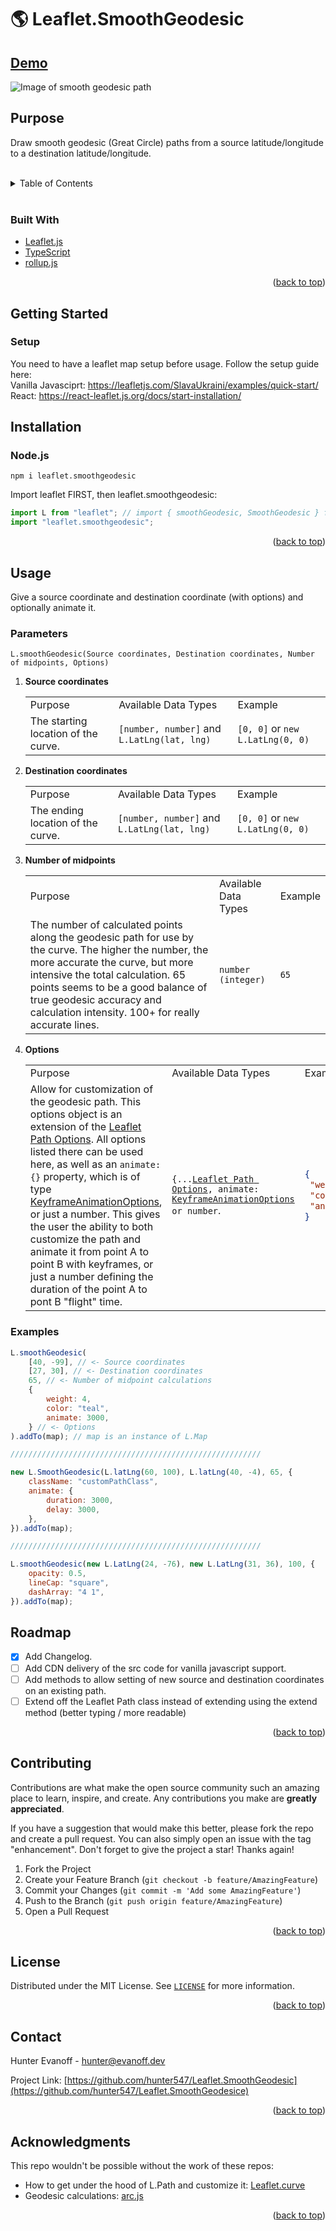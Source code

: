 # 🌎 Leaflet.SmoothGeodesic

## [Demo](https://leaflet-smoothgeodesic.netlify.app/)

![Image of smooth geodesic path](https://raw.githubusercontent.com/hunter547/leaflet-smooth-geodesic-gatsby-site/main/static/ogImage.png)

## Purpose

Draw smooth geodesic (Great Circle) paths from a source latitude/longitude to a destination latitude/longitude.

<br />

<div id="top"></div>

<!-- TABLE OF CONTENTS -->
<details>
  <summary>Table of Contents</summary>
  <ol>
    <li>
      <a href="built-with">Built With</a>
    </li>
    <li>
      <a href="#getting-started">Getting Started</a>
      <ul>
        <li><a href="#setup">Setup</a></li>
      </ul>
    </li>
    <li>
      <a href="#installation">Installation</a>
      <ul>
        <li><a href="#nodejs">Node.js</a></li>
      </ul>
    </li>	  
    <li>
      <a href="#usage">Usage</a>
      <ul>
        <li><a href="#parameters">Parameters</a></li>
	<li><a href="#examples">Examples</a></li>
      </ul>
    </li>
    <li><a href="#roadmap">Roadmap</a></li>
    <li><a href="#contributing">Contributing</a></li>
    <li><a href="#license">License</a></li>
    <li><a href="#contact">Contact</a></li>
    <li><a href="#acknowledgments">Acknowledgments</a></li>
  </ol>
</details>

<br />

### Built With

- [Leaflet.js](https://leafletjs.com/)
- [TypeScript](https://www.typescriptlang.org/)
- [rollup.js](https://rollupjs.org/guide/en/)

<p align="right">(<a href="#top">back to top</a>)</p>

<!-- GETTING STARTED -->

## Getting Started

### Setup

You need to have a leaflet map setup before usage. Follow the setup guide here:
<br />
Vanilla Javasciprt: https://leafletjs.com/SlavaUkraini/examples/quick-start/
<br />
React: https://react-leaflet.js.org/docs/start-installation/

## Installation

### Node.js

```
npm i leaflet.smoothgeodesic
```

Import leaflet FIRST, then leaflet.smoothgeodesic:

```javascript
import L from "leaflet"; // import { smoothGeodesic, SmoothGeodesic } from 'leaflet'; // for TypeScript
import "leaflet.smoothgeodesic";
```

<p align="right">(<a href="#top">back to top</a>)</p>

<!-- USAGE EXAMPLES -->

## Usage

Give a source coordinate and destination coordinate (with options) and optionally animate it.

### Parameters

```
L.smoothGeodesic(Source coordinates, Destination coordinates, Number of midpoints, Options)
```

1. <b>Source coordinates</b>
   <table>
     <tr>
     	<td> Purpose </td> <td> Available Data Types </td><td> Example </td>
     </tr>
     <tr>
       <td>The starting location of the curve.</td>
       <td><code>[number, number]</code> and <code>L.LatLng(lat, lng)</code></td>
       <td><code>[0, 0]</code> or <code>new L.LatLng(0, 0)</code></td>
     </tr>
   </table>
2. <b>Destination coordinates</b>
   <table>
     <tr>
     	<td> Purpose </td> <td> Available Data Types </td><td> Example </td>
     </tr>
     <tr>
       <td>The ending location of the curve.</td>
       <td><code>[number, number]</code> and <code>L.LatLng(lat, lng)</code></td>
       <td><code>[0, 0]</code> or <code>new L.LatLng(0, 0)</code></td>
     </tr>
   </table>
3. <b>Number of midpoints</b>
   <table>
     <tr>
     	<td> Purpose </td> <td> Available Data Types </td><td> Example </td>
     </tr>
     <tr>
       <td> The number of calculated points along the geodesic path for use by the curve. The higher the number, the more accurate the curve, but more intensive the total calculation. 65 points seems to be a good balance of true geodesic accuracy and calculation intensity. 100+ for really accurate lines. </td>
       <td><code>number (integer)</code></td>
       <td><code>65</code></td>
     </tr>
   </table>
4. <b>Options</b>
   <table>
   <tr>
   <td> Purpose </td> <td> Available Data Types </td><td> Example </td>
   </tr>
   <tr>
   <td> Allow for customization of the geodesic path. This options object is an extension of the <a href="https://leafletjs.com/SlavaUkraini/reference.html#path">Leaflet Path Options</a>. All options listed there can be used here, as well as an <code>animate:{}</code> property, which is of type <a href="https://microsoft.github.io/PowerBI-JavaScript/interfaces/_node_modules_typedoc_node_modules_typescript_lib_lib_dom_d_.keyframeanimationoptions.html">KeyframeAnimationOptions</a>, or just a number. This gives the user the ability to both customize the path and animate it from point A to point B with keyframes, or just a number defining the duration of the point A to pont B "flight" time.</td>
   <td><code>{...<a href="https://leafletjs.com/SlavaUkraini/reference.html#path">Leaflet Path Options</a>, animate: <a href="https://microsoft.github.io/PowerBI-JavaScript/interfaces/_node_modules_typedoc_node_modules_typescript_lib_lib_dom_d_.keyframeanimationoptions.html">KeyframeAnimationOptions</a> or number</code>.</td>
   <td>

   ```json
   {
   	"weight": 4,
   	"color": "darkslateblue",
   	"animate": { "duration": 3000, "delay": 1000 }
   }
   ```

   </td>
   </tr>
   </table>

### Examples

```javascript
L.smoothGeodesic(
	[40, -99], // <- Source coordinates
	[27, 30], // <- Destination coordinates
	65, // <- Number of midpoint calculations
	{
		weight: 4,
		color: "teal",
		animate: 3000,
	} // <- Options
).addTo(map); // map is an instance of L.Map

////////////////////////////////////////////////////////

new L.SmoothGeodesic(L.latLng(60, 100), L.latLng(40, -4), 65, {
	className: "customPathClass",
	animate: {
		duration: 3000,
		delay: 3000,
	},
}).addTo(map);

////////////////////////////////////////////////////////

L.smoothGeodesic(new L.LatLng(24, -76), new L.LatLng(31, 36), 100, {
	opacity: 0.5,
	lineCap: "square",
	dashArray: "4 1",
}).addTo(map);
```

<!-- ROADMAP -->

## Roadmap

- [x] Add Changelog.
- [ ] Add CDN delivery of the src code for vanilla javascript support.
- [ ] Add methods to allow setting of new source and destination coordinates on an existing path.
- [ ] Extend off the Leaflet Path class instead of extending using the extend method (better typing / more readable)

<p align="right">(<a href="#top">back to top</a>)</p>

<!-- CONTRIBUTING -->

## Contributing

Contributions are what make the open source community such an amazing place to learn, inspire, and create. Any contributions you make are **greatly appreciated**.

If you have a suggestion that would make this better, please fork the repo and create a pull request. You can also simply open an issue with the tag "enhancement".
Don't forget to give the project a star! Thanks again!

1. Fork the Project
2. Create your Feature Branch (`git checkout -b feature/AmazingFeature`)
3. Commit your Changes (`git commit -m 'Add some AmazingFeature'`)
4. Push to the Branch (`git push origin feature/AmazingFeature`)
5. Open a Pull Request

<p align="right">(<a href="#top">back to top</a>)</p>

<!-- LICENSE -->

## License

Distributed under the MIT License. See [`LICENSE`](https://github.com/hunter547/Leaflet.SmoothGeodesic/blob/main/LICENSE) for more information.

<p align="right">(<a href="#top">back to top</a>)</p>

<!-- CONTACT -->

## Contact

Hunter Evanoff - hunter@evanoff.dev

Project Link: [https://github.com/hunter547/Leaflet.SmoothGeodesic](https://github.com/hunter547/Leaflet.SmoothGeodesice)

<p align="right">(<a href="#top">back to top</a>)</p>

<!-- ACKNOWLEDGMENTS -->

## Acknowledgments

This repo wouldn't be possible without the work of these repos:

- How to get under the hood of L.Path and customize it: [Leaflet.curve](https://github.com/onikiienko/Leaflet.curve)
- Geodesic calculations: [arc.js](https://github.com/springmeyer/arc.js/)

<p align="right">(<a href="#top">back to top</a>)</p>

